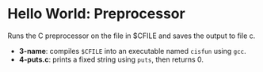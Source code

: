# Hello World: Preprocessor

Runs the C preprocessor on the file in $CFILE and saves the output to file c.
- **3-name**: compiles `$CFILE` into an executable named `cisfun` using `gcc`.
- **4-puts.c**: prints a fixed string using `puts`, then returns 0.

